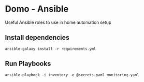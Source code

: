 # Domo - Ansible

Useful Ansible roles to use in home automation setup

## Install dependencies

```
ansible-galaxy install -r requirements.yml
```

## Run Playbooks

```
ansible-playbook -i inventory -e @secrets.yaml monitoring.yaml
```